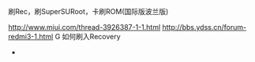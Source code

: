 
刷Rec，刷SuperSURoot，卡刷ROM(国际版波兰版)

http://www.miui.com/thread-3926387-1-1.html
http://bbs.ydss.cn/forum-redmi3-1.html
G 如何刷入Recovery

-
